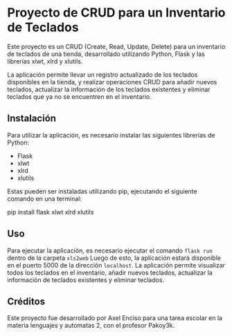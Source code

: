 # Proyecto de CRUD para un Inventario de Teclados

Este proyecto es un CRUD (Create, Read, Update, Delete) para un inventario de teclados de una tienda, desarrollado utilizando Python, Flask y las librerías xlwt, xlrd y xlutils.

La aplicación permite llevar un registro actualizado de los teclados disponibles en la tienda, y realizar operaciones CRUD para añadir nuevos teclados, actualizar la información de los teclados existentes y eliminar teclados que ya no se encuentren en el inventario.

## Instalación

Para utilizar la aplicación, es necesario instalar las siguientes librerías de Python:

- Flask
- xlwt
- xlrd
- xlutils

Estas pueden ser instaladas utilizando pip, ejecutando el siguiente comando en una terminal:

pip install flask xlwt xlrd xlutils

## Uso

Para ejecutar la aplicación, es necesario ejecutar el comando `flask run` dentro de la carpeta `xls2web`
Luego de esto, la aplicación estará disponible en el puerto 5000 de la dirección `localhost`.
La aplicación permite visualizar todos los teclados en el inventario, añadir nuevos teclados, actualizar la información de teclados existentes y eliminar teclados.

## Créditos

Este proyecto fue desarrollado por Axel Enciso para una tarea escolar en la materia lenguajes y automatas 2, con el profesor Pakoy3k.
